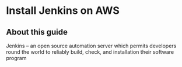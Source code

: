 # Install Jenkins on AWS

## About this guide
Jenkins – an open source automation server which permits developers round the world to reliably build, check, and installation their software program


